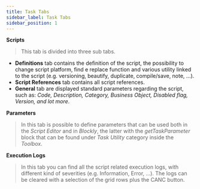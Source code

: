 ```yaml
---
title: Task Tabs
sidebar_label: Task Tabs
sidebar_position: 1
---
```


**Scripts**
> This tab is divided into three sub tabs. 
- **Definitions** tab contains the definition of the script, the possibility to change script platform, find e replace function and various utility linked to the script (e.g. versioning, beautify, duplicate, compile/save, note, ...).
- **Script References** tab contains all script references. 
- **General** tab are displayed standard parameters regarding the script, such as: *Code, Description, Category, Business Object, Disabled flag, Version, and lot more*.

**Parameters**
> In this tab is possible to define parameters that can be used both in the *Script Editor* and in *Blockly*, the latter with the *getTaskParameter* block that can be found under *Task Utility* category inside the *Toolbox*.

**Execution Logs**
> In this tab you can find all the script related execution logs, with different kind of severities (e.g. Information, Error, ...). The logs can be cleared with a selection of the grid rows plus the CANC button.
